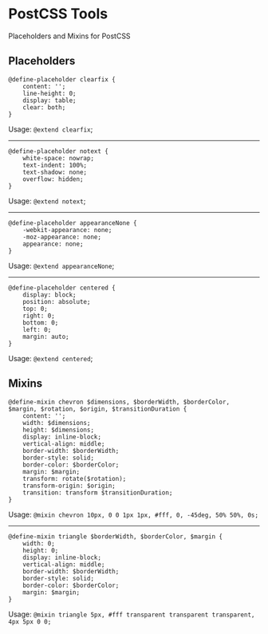 # PostCSS Tools

Placeholders and Mixins for PostCSS

## Placeholders

```
@define-placeholder clearfix { 
	content: ''; 
	line-height: 0; 
	display: table; 
	clear: both; 
}
```

Usage: `@extend clearfix`;

-----

```
@define-placeholder notext { 
	white-space: nowrap; 
	text-indent: 100%; 
	text-shadow: none; 
	overflow: hidden; 
}
```

Usage: `@extend notext`;

-----

```
@define-placeholder appearanceNone { 
	-webkit-appearance: none; 
	-moz-appearance: none; 
	appearance: none; 
}
```

Usage: `@extend appearanceNone`;

-----

```
@define-placeholder centered { 
	display: block; 
	position: absolute; 
	top: 0; 
	right: 0; 
	bottom: 0; 
	left: 0; 
	margin: auto; 
}
```

Usage: `@extend centered`;

## Mixins

```
@define-mixin chevron $dimensions, $borderWidth, $borderColor, $margin, $rotation, $origin, $transitionDuration { 
	content: ''; 
	width: $dimensions; 
	height: $dimensions; 
	display: inline-block; 
	vertical-align: middle; 
	border-width: $borderWidth; 
	border-style: solid; 
	border-color: $borderColor; 
	margin: $margin; 
	transform: rotate($rotation); 
	transform-origin: $origin; 
	transition: transform $transitionDuration; 
}
```

Usage: `@mixin chevron 10px, 0 0 1px 1px, #fff, 0, -45deg, 50% 50%, 0s;`

-----

```
@define-mixin triangle $borderWidth, $borderColor, $margin { 
	width: 0; 
	height: 0; 
	display: inline-block; 
	vertical-align: middle; 
	border-width: $borderWidth; 
	border-style: solid; 
	border-color: $borderColor; 
	margin: $margin; 
}
```

Usage: `@mixin triangle 5px, #fff transparent transparent transparent, 4px 5px 0 0;`

